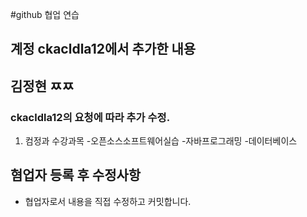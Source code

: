 #github 협업 연습 
## 계정 ckacldla12에서 추가한 내용 
## 김정현 ㅉㅉ
### ckacldla12의 요청에 따라 추가 수정.
1. 컴정과 수강과목
	-오픈소스소프트웨어실습
	-자바프로그래밍
	-데이터베이스
## 혐업자 등록 후 수정사항
- 협업자로서 내용을 직접 수정하고 커밋합니다.


